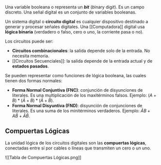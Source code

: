 Una variable booleana o representa un ***bit*** (*b*inary dig*it*). Es un campo discreto. Una señal digital es un conjunto de variables booleanas. 

Un sistema digital o **circuito digital** es cualquier dispositivo destinado a generar y procesar señales digitales. Una [[Computadora]] digital usa **lógica binaria** (verdadero o falso, cero o uno, la corriente pasa o no).

Los circuitos puede ser:

- **Circuitos combinacionales**: la salida depende solo de la entrada. No necesita memoria.
- [[Circuitos Secuenciales]]: la salida depende de la entrada actual y de **estados pasados**.

Se pueden representar como funciones de lógica booleana, las cuales tienen dos formas normales:

- **Forma Normal Conjuntiva (FNC)**: conjunción de disyunciones de literales. Es una multiplicación de los maxitérminos falsos. Ejemplo: $(A + B) * (\bar{A} + B) * (\bar{A} + \bar{B})$.
- **Forma Normal Disyuntiva (FND)**: disyunción de conjunciones de literales. Es una suma de los minitérminos verdaderos. Ejemplo: $\bar{A} B + A \bar{B} + \bar{A} \bar{B}$.

## Compuertas Lógicas

La unidad lógica de los circuitos digitales son las **compuertas lógicas**, conectadas entre sí por cables o líneas que transmiten un cero o un uno.

![[Tabla de Compuertas Lógicas.png]]
